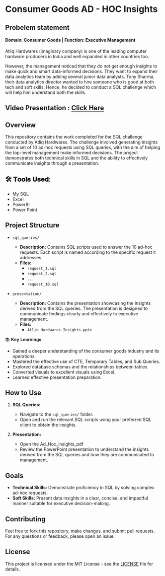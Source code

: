 # Consumer Goods AD - HOC Insights

## Probelem statement 

#### Domain:  Consumer Goods | Function: Executive Management

Atliq Hardwares (imaginary company) is one of the leading computer hardware producers in India and well expanded in other countries too.

However, the management noticed that they do not get enough insights to make quick and smart data-informed decisions. They want to expand their data analytics team by adding several junior data analysts. Tony Sharma, their data analytics director wanted to hire someone who is good at both tech and soft skills. Hence, he decided to conduct a SQL challenge which will help him understand both the skills.

## Video Presentation : [Click Here](https://www.linkedin.com/posts/pampana-gopikrishna12_dataanalytics-sql-powerbi-activity-7228958636088160256-5iWR?utm_source=share&utm_medium=member_desktop)

## Overview

This repository contains the work completed for the SQL challenge conducted by Atliq Hardwares. The challenge involved generating insights from a set of 10 ad-hoc requests using SQL queries, with the aim of helping the top-level management make informed decisions. The project demonstrates both technical skills in SQL and the ability to effectively communicate insights through a presentation.

## 🛠️ 𝐓𝐨𝐨𝐥𝐬 𝐔𝐬𝐞𝐝:

- My SQL
- Excel
- PowerBI
- Power Point

## Project Structure

- `sql_queries/`
  - **Description:** Contains SQL scripts used to answer the 10 ad-hoc requests. Each script is named according to the specific request it addresses.
  - **Files:**
    - `request_1.sql`
    - `request_2.sql`
    - `...`
    - `request_10.sql`

- `presentation/`
  - **Description:** Contains the presentation showcasing the insights derived from the SQL queries. The presentation is designed to communicate findings clearly and effectively to executive management.
  - **Files:**
    - `Atliq_Hardwares_Insights.pptx`

 📚 𝐊𝐞𝐲 𝐋𝐞𝐚𝐫𝐧𝐢𝐧𝐠𝐬:

- Gained a deeper understanding of the consumer goods industry and its operations.
- Mastered the effective use of CTE, Temporary Tables, and Sub Queries.
- Explored database schemas and the relationships between tables.
- Converted visuals to excellent visuals using Excel.
- Learned effective presentation preparation.

## How to Use

1. **SQL Queries:**
   - Navigate to the `sql_queries/` folder.
   - Open and run the relevant SQL scripts using your preferred SQL client to obtain the insights.

2. **Presentation:**
   - Open the Ad_Hoc_insights_pdf
   - Review the PowerPoint presentation to understand the insights derived from the SQL queries and how they are communicated to management.

## Goals

- **Technical Skills:** Demonstrate proficiency in SQL by solving complex ad-hoc requests.
- **Soft Skills:** Present data insights in a clear, concise, and impactful manner suitable for executive decision-making.

## Contributing

Feel free to fork this repository, make changes, and submit pull requests. For any questions or feedback, please open an issue.

## License

This project is licensed under the MIT License - see the [LICENSE](LICENSE) file for details.

